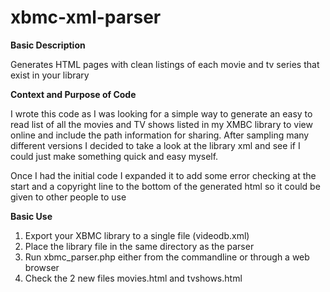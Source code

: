 xbmc-xml-parser
===============

__Basic Description__

Generates HTML pages with clean listings of each movie and tv series that exist in your library

__Context and Purpose of Code__

I wrote this code as I was looking for a simple way to generate an easy to read list of all the movies and TV shows listed in my XMBC library to view online and include the path information for sharing. After sampling many different versions I decided to take a look at the library xml and see if I could just make something quick and easy myself. 

Once I had the initial code I expanded it to add some error checking at the start and a copyright line to the bottom of the generated html so it could be given to other people to use

__Basic Use__

1. Export your XBMC library to a single file (videodb.xml)
2. Place the library file in the same directory as the parser
3. Run xbmc_parser.php either from the commandline or through a web browser
4. Check the 2 new files movies.html and tvshows.html

